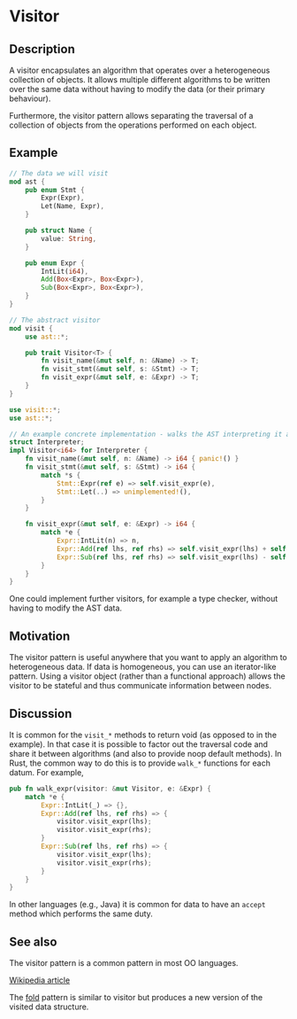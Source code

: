 # Visitor

## Description

A visitor encapsulates an algorithm that operates over a heterogeneous
collection of objects. It allows multiple different algorithms to be written
over the same data without having to modify the data (or their primary
behaviour).

Furthermore, the visitor pattern allows separating the traversal of
a collection of objects from the operations performed on each object.


## Example

```rust
// The data we will visit
mod ast {
    pub enum Stmt {
        Expr(Expr),
        Let(Name, Expr),
    }

    pub struct Name {
        value: String,
    }

    pub enum Expr {
        IntLit(i64),
        Add(Box<Expr>, Box<Expr>),
        Sub(Box<Expr>, Box<Expr>),
    }
}

// The abstract visitor
mod visit {
    use ast::*;

    pub trait Visitor<T> {
        fn visit_name(&mut self, n: &Name) -> T;
        fn visit_stmt(&mut self, s: &Stmt) -> T;
        fn visit_expr(&mut self, e: &Expr) -> T;
    }
}

use visit::*;
use ast::*;

// An example concrete implementation - walks the AST interpreting it as code.
struct Interpreter;
impl Visitor<i64> for Interpreter {
    fn visit_name(&mut self, n: &Name) -> i64 { panic!() }
    fn visit_stmt(&mut self, s: &Stmt) -> i64 {
        match *s {
            Stmt::Expr(ref e) => self.visit_expr(e),
            Stmt::Let(..) => unimplemented!(),
        }
    }

    fn visit_expr(&mut self, e: &Expr) -> i64 {
        match *e {
            Expr::IntLit(n) => n,
            Expr::Add(ref lhs, ref rhs) => self.visit_expr(lhs) + self.visit_expr(rhs),
            Expr::Sub(ref lhs, ref rhs) => self.visit_expr(lhs) - self.visit_expr(rhs),
        }
    }
}
```

One could implement further visitors, for example a type checker, without having
to modify the AST data.


## Motivation

The visitor pattern is useful anywhere that you want to apply an algorithm to
heterogeneous data. If data is homogeneous, you can use an iterator-like pattern.
Using a visitor object (rather than a functional approach) allows the visitor to
be stateful and thus communicate information between nodes.


## Discussion

It is common for the `visit_*` methods to return void (as opposed to in the
example). In that case it is possible to factor out the traversal code and share
it between algorithms (and also to provide noop default methods). In Rust, the
common way to do this is to provide `walk_*` functions for each datum. For
example,

```rust
pub fn walk_expr(visitor: &mut Visitor, e: &Expr) {
    match *e {
        Expr::IntLit(_) => {},
        Expr::Add(ref lhs, ref rhs) => {
            visitor.visit_expr(lhs);
            visitor.visit_expr(rhs);
        }
        Expr::Sub(ref lhs, ref rhs) => {
            visitor.visit_expr(lhs);
            visitor.visit_expr(rhs);
        }
    }
}
```

In other languages (e.g., Java) it is common for data to have an `accept` method
which performs the same duty.

## See also

The visitor pattern is a common pattern in most OO languages.

[Wikipedia article](https://en.wikipedia.org/wiki/Visitor_pattern)

The [fold](fold.md) pattern is similar to visitor but produces a new version of
the visited data structure.
